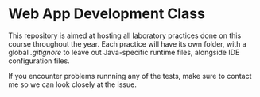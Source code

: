 # Web App Development Class

This repository is aimed at hosting all laboratory practices done on this course throughout the year. Each practice will have its own folder, with a global *.gitignore*
to leave out Java-specific runtime files, alongside IDE configuration files. 

If you encounter problems runnning any of the tests, make sure to contact me so we can look closely at the issue.
